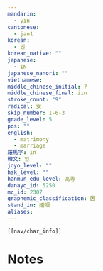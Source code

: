 ```yaml
---
mandarin:
  - yīn
cantonese:
  - jan1
korean:
  - 인
korean_native: ""
japanese:
  - IN
japanese_nanori: ""
vietnamese:
middle_chinese_initial: ʔ
middle_chinese_final: iɪn
stroke_count: "9"
radical: 女
skip_number: 1-6-3
grade_level: 5
pos: ""
english:
  - matrimony
  - marriage
羅馬字: in
韓文: 인
joyo_level: ""
hsk_level: ""
hanmun_edu_level: 高等
danayo_id: 5250
mc_id: 2307
graphemic_classification: 因
stand_in: 婚姻
aliases:
---
```

```meta-bind-embed
[[nav/char_info]]
```

# Notes
